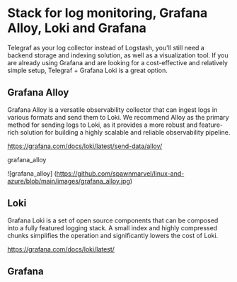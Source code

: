 # Stack for log monitoring, Grafana Alloy, Loki and Grafana

Telegraf as your log collector instead of Logstash, you'll still need a backend storage and indexing solution, as well as a visualization tool.
If you are already using Grafana and are looking for a cost-effective and relatively simple setup, Telegraf + Grafana Loki is a great option.



## Grafana Alloy

Grafana Alloy is a versatile observability collector that can ingest logs in various formats and send them to Loki. We recommend Alloy as the primary method for sending logs to Loki, as it provides a more robust and feature-rich solution for building a highly scalable and reliable observability pipeline.

https://grafana.com/docs/loki/latest/send-data/alloy/

grafana_alloy

![grafana_alloy] (https://github.com/spawnmarvel/linux-and-azure/blob/main/images/grafana_alloy.jpg)

## Loki

Grafana Loki is a set of open source components that can be composed into a fully featured logging stack. A small index and highly compressed chunks simplifies the operation and significantly lowers the cost of Loki.

https://grafana.com/docs/loki/latest/

## Grafana